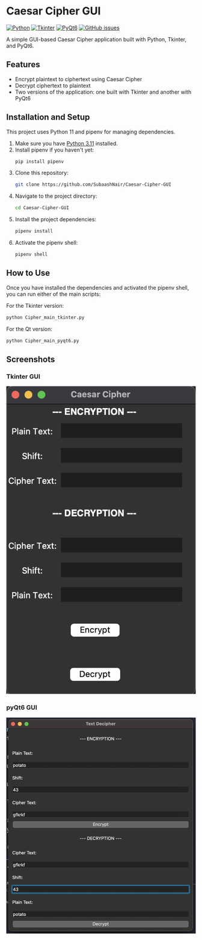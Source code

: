 # Caesar Cipher GUI

[![Python](https://img.shields.io/badge/python-v3.11+-blue.svg)](https://www.python.org)
[![Tkinter](https://img.shields.io/badge/library-Tkinter-orange)](https://docs.python.org/3/library/tkinter.html)
[![PyQt6](https://img.shields.io/badge/library-PyQt6-green)](https://www.riverbankcomputing.com/static/Docs/PyQt6/)
[![GitHub issues](https://img.shields.io/github/issues/SubaashNair/Caesar-Cipher-GUI)](https://GitHub.com/SubaashNair/Caesar-Cipher-GUI/issues/)

A simple GUI-based Caesar Cipher application built with Python, Tkinter, and PyQt6.

## Features

* Encrypt plaintext to ciphertext using Caesar Cipher
* Decrypt ciphertext to plaintext
* Two versions of the application: one built with Tkinter and another with PyQt6

## Installation and Setup

This project uses Python 11 and pipenv for managing dependencies.

1. Make sure you have [Python 3.11](https://www.python.org/downloads/) installed.
2. Install pipenv if you haven't yet:
    ```bash
    pip install pipenv
    ```
3. Clone this repository:
    ```bash
    git clone https://github.com/SubaashNair/Caesar-Cipher-GUI
    ```
4. Navigate to the project directory:
    ```bash
    cd Caesar-Cipher-GUI
    ```
5. Install the project dependencies:
    ```bash
    pipenv install
    ```
6. Activate the pipenv shell:
    ```bash
    pipenv shell
    ```

## How to Use

Once you have installed the dependencies and activated the pipenv shell, you can run either of the main scripts:

For the Tkinter version:
```bash
python Cipher_main_tkinter.py 
```

For the Qt version:
```bash
python Cipher_main_pyqt6.py 
```

## Screenshots
### Tkinter GUI
![Screenshot of tkinter app](https://github.com/SubaashNair/Caesar-Cipher-GUI/blob/main/Cipher_main_image.png)

### pyQt6 GUI
![Screenshot of Qt app](https://github.com/SubaashNair/Caesar-Cipher-GUI/blob/main/cipherQt_image.png)

